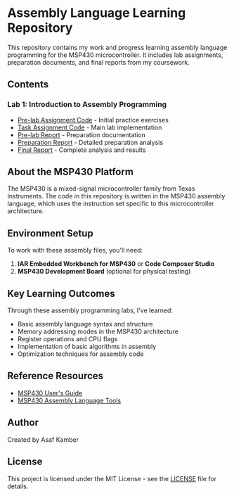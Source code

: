 # Assembly Language Learning Repository

This repository contains my work and progress learning assembly language programming for the MSP430 microcontroller. It includes lab assignments, preparation documents, and final reports from my coursework.

## Contents

### Lab 1: Introduction to Assembly Programming
- [Pre-lab Assignment Code](./lab1/code/pre1.s43) - Initial practice exercises
- [Task Assignment Code](./lab1/code/task1.s43) - Main lab implementation
- [Pre-lab Report](./lab1/docs/lab1_pre_assignment.pdf) - Preparation documentation
- [Preparation Report](./lab1/docs/lab1_preparation_report.pdf) - Detailed preparation analysis
- [Final Report](lab1/docs/lab1_final_report.pdf) - Complete analysis and results

## About the MSP430 Platform

The MSP430 is a mixed-signal microcontroller family from Texas Instruments. The code in this repository is written in the MSP430 assembly language, which uses the instruction set specific to this microcontroller architecture.

## Environment Setup

To work with these assembly files, you'll need:

1. **IAR Embedded Workbench for MSP430** or **Code Composer Studio**
2. **MSP430 Development Board** (optional for physical testing)

## Key Learning Outcomes

Through these assembly programming labs, I've learned:

- Basic assembly language syntax and structure
- Memory addressing modes in the MSP430 architecture
- Register operations and CPU flags
- Implementation of basic algorithms in assembly
- Optimization techniques for assembly code

## Reference Resources

- [MSP430 User's Guide](https://www.ti.com/lit/ug/slau144j/slau144j.pdf)
- [MSP430 Assembly Language Tools](https://www.ti.com/lit/ug/slau131y/slau131y.pdf)

## Author

Created by Asaf Kamber

## License

This project is licensed under the MIT License - see the [LICENSE](LICENSE) file for details.
